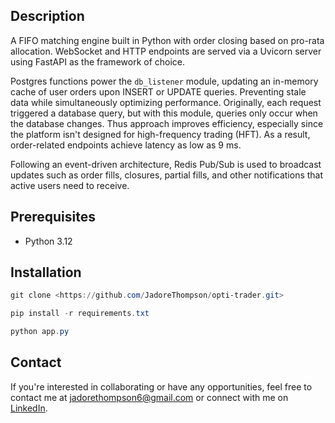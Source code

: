 ## **Description**

A FIFO matching engine built in Python with order closing based on pro-rata allocation. WebSocket and HTTP endpoints are served via a Uvicorn server using FastAPI as the framework of choice.

Postgres functions power the `db_listener` module, updating an in-memory cache of user orders upon INSERT or UPDATE queries. Preventing stale data while simultaneously optimizing performance. Originally, each request triggered a database query, but with this module, queries only occur when the database changes. Thus approach improves efficiency, especially since the platform isn't designed for high-frequency trading (HFT). As a result, order-related endpoints achieve latency as low as 9 ms.

Following an event-driven architecture, Redis Pub/Sub is used to broadcast updates such as order fills, closures, partial fills, and other notifications that active users need to receive.

## Prerequisites

- Python 3.12

## **Installation**

```powershell
git clone <https://github.com/JadoreThompson/opti-trader.git>

pip install -r requirements.txt

python app.py

```

## **Contact**

If you're interested in collaborating or have any opportunities, feel free to contact me at [jadorethompson6@gmail.com](mailto:jadorethompson6@gmail.com) or connect with me on [LinkedIn](https://www.linkedin.com/in/jadore-t-49379a295/).
